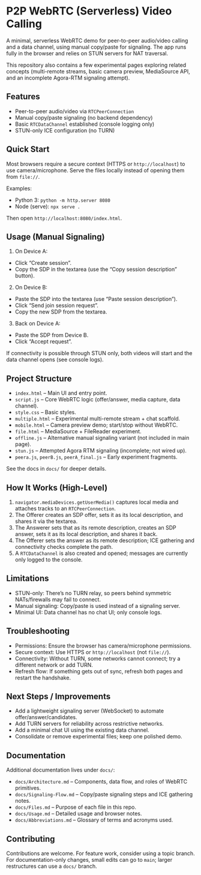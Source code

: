 # P2P WebRTC (Serverless) Video Calling

A minimal, serverless WebRTC demo for peer-to-peer audio/video calling and a data channel, using manual copy/paste for signaling. The app runs fully in the browser and relies on STUN servers for NAT traversal.

This repository also contains a few experimental pages exploring related concepts (multi-remote streams, basic camera preview, MediaSource API, and an incomplete Agora-RTM signaling attempt).

## Features

- Peer-to-peer audio/video via `RTCPeerConnection`
- Manual copy/paste signaling (no backend dependency)
- Basic `RTCDataChannel` established (console logging only)
- STUN-only ICE configuration (no TURN)

## Quick Start

Most browsers require a secure context (HTTPS or `http://localhost`) to use camera/microphone. Serve the files locally instead of opening them from `file://`.

Examples:

- Python 3: `python -m http.server 8080`
- Node (serve): `npx serve .`

Then open `http://localhost:8080/index.html`.

## Usage (Manual Signaling)

1) On Device A:
- Click “Create session”.
- Copy the SDP in the textarea (use the “Copy session description” button).

2) On Device B:
- Paste the SDP into the textarea (use “Paste session description”).
- Click “Send join session request”.
- Copy the new SDP from the textarea.

3) Back on Device A:
- Paste the SDP from Device B.
- Click “Accept request”.

If connectivity is possible through STUN only, both videos will start and the data channel opens (see console logs).

## Project Structure

- `index.html` – Main UI and entry point.
- `script.js` – Core WebRTC logic (offer/answer, media capture, data channel).
- `style.css` – Basic styles.
- `multiple.html` – Experimental multi-remote stream + chat scaffold.
- `mobile.html` – Camera preview demo; start/stop without WebRTC.
- `file.html` – MediaSource + FileReader experiment.
- `offline.js` – Alternative manual signaling variant (not included in main page).
- `stun.js` – Attempted Agora RTM signaling (incomplete; not wired up).
- `peera.js`, `peerB.js`, `peerA_final.js` – Early experiment fragments.

See the docs in `docs/` for deeper details.

## How It Works (High-Level)

1. `navigator.mediaDevices.getUserMedia()` captures local media and attaches tracks to an `RTCPeerConnection`.
2. The Offerer creates an SDP offer, sets it as its local description, and shares it via the textarea.
3. The Answerer sets that as its remote description, creates an SDP answer, sets it as its local description, and shares it back.
4. The Offerer sets the answer as its remote description; ICE gathering and connectivity checks complete the path.
5. A `RTCDataChannel` is also created and opened; messages are currently only logged to the console.

## Limitations

- STUN-only: There’s no TURN relay, so peers behind symmetric NATs/firewalls may fail to connect.
- Manual signaling: Copy/paste is used instead of a signaling server.
- Minimal UI: Data channel has no chat UI; only console logs.

## Troubleshooting

- Permissions: Ensure the browser has camera/microphone permissions.
- Secure context: Use HTTPS or `http://localhost` (not `file://`).
- Connectivity: Without TURN, some networks cannot connect; try a different network or add TURN.
- Refresh flow: If something gets out of sync, refresh both pages and restart the handshake.

## Next Steps / Improvements

- Add a lightweight signaling server (WebSocket) to automate offer/answer/candidates.
- Add TURN servers for reliability across restrictive networks.
- Add a minimal chat UI using the existing data channel.
- Consolidate or remove experimental files; keep one polished demo.

## Documentation

Additional documentation lives under `docs/`:

- `docs/Architecture.md` – Components, data flow, and roles of WebRTC primitives.
- `docs/Signaling-Flow.md` – Copy/paste signaling steps and ICE gathering notes.
- `docs/Files.md` – Purpose of each file in this repo.
- `docs/Usage.md` – Detailed usage and browser notes.
 - `docs/Abbreviations.md` – Glossary of terms and acronyms used.

## Contributing

Contributions are welcome. For feature work, consider using a topic branch. For documentation-only changes, small edits can go to `main`; larger restructures can use a `docs/` branch.
